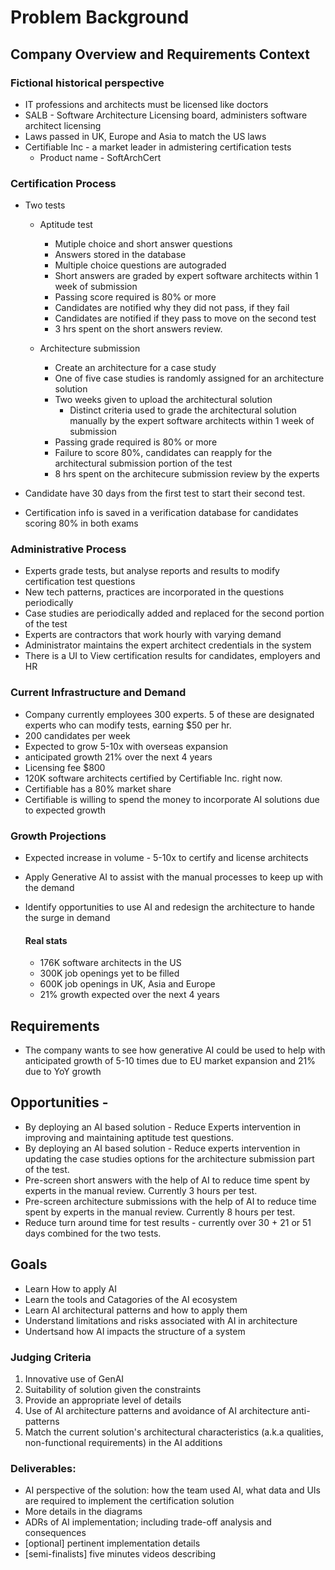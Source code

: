 # Problem Background
## Company Overview and Requirements Context

### Fictional historical perspective
- IT professions and architects must be licensed like doctors
- SALB - Software Architecture Licensing board, administers software architect licensing
- Laws passed in UK, Europe and Asia to match the US laws
- Certifiable Inc - a market leader in admistering certification tests 
  - Product name - SoftArchCert	

### Certification Process
- Two tests
    - Aptitude test
        - Mutiple choice and short answer questions
        - Answers stored in the database
        - Multiple choice questions are autograded
        - Short answers are graded by expert software architects within 1 week of submission
        - Passing score required is 80% or more
        - Candidates are notified why they did not pass, if they fail
        - Candidates are notified if they pass to move on the second test
        - 3 hrs spent on the short answers review.
		
    - Architecture submission
        - Create an architecture for a case study
        - One of five case studies is randomly assigned for an architecture solution
        - Two weeks given to upload the architectural solution
            - Distinct criteria used to grade the architectural solution manually by the expert software architects within 1 week of submission
        - Passing grade required is 80% or more
        - Failure to score 80%, candidates can reapply for the architectural submission portion of the test
        - 8 hrs spent on the architecure submission review by the experts

- Candidate have 30 days from the first test to start their second test.
- Certification info is saved in a verification database for candidates scoring 80% in both exams
	
### Administrative Process
- Experts grade tests, but analyse reports and results to modify certification test questions
- New tech patterns, practices are incorporated in the questions periodically
- Case studies are periodically added and replaced for the second portion of the test
- Experts are contractors that work hourly with varying demand
- Administrator maintains the expert architect credentials in the system
- There is a UI to View certification results for candidates, employers and HR

### Current Infrastructure and Demand
- Company currently employees 300 experts. 5 of these are designated experts who can modify tests, earning $50 per hr.
- 200 candidates per week 
- Expected to grow 5-10x with overseas expansion
- anticipated growth 21% over the next 4 years
- Licensing fee $800
- 120K software architects certified by Certifiable Inc. right now.
- Certifiable has a 80% market share
- Certifiable is willing to spend the money to incorporate AI solutions due to expected growth

### Growth Projections
  - Expected increase in volume - 5-10x to certify and license architects
  - Apply Generative AI to assist with the manual processes to keep up with the demand
  - Identify opportunities to use AI and redesign the architecture to hande the surge in demand

    #### Real stats
    - 176K software architects in the US
    - 300K job openings yet to be filled
    - 600K job openings in UK, Asia and Europe
    - 21% growth expected over the next 4 years

## Requirements

- The company wants to see how generative AI could be used to help with anticipated growth of 5-10 times due to EU market expansion and 21% due to YoY growth

## Opportunities -
- By deploying an AI based solution - Reduce Experts intervention in improving and maintaining aptitude test questions.
- By deploying an AI based solution - Reduce experts intervention in updating the case studies options for the architecture submission part of the test. 
- Pre-screen short answers with the help of AI to reduce time spent by experts in the manual review. Currently 3 hours per test.
- Pre-screen architecture submissions with the help of AI to reduce time spent by experts in the manual review. Currently 8 hours per test.
- Reduce turn around time for test results - currently over 30 + 21 or 51 days combined for the two tests.

## Goals

- Learn How to apply AI
- Learn the tools and Catagories of the AI ecosystem
- Learn AI architectural patterns and how to apply them
- Understand limitations and risks associated with AI in architecture
- Undertsand how AI impacts the structure of a system
  
### Judging Criteria

1. Innovative use of GenAI
2. Suitability of solution given the constraints
3. Provide an appropriate level of details
4. Use of AI architecture patterns and avoidance of AI architecture anti-patterns 
5. Match the current solution's architectural characteristics (a.k.a qualities, non-functional requirements) in the AI additions

### Deliverables: 
- AI perspective of the solution: how the team used AI, what data and UIs are required to implement the certification solution 
- More details in the diagrams
- ADRs of AI implementation; including trade-off analysis and consequences
- [optional] pertinent implementation details
- [semi-finalists] five minutes videos describing
